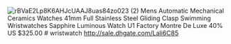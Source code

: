 ![rBVaE2Lp8K6AHJcUAAJ8uas84zo023 (2)](https://user-images.githubusercontent.com/126866764/230987080-e1c332dc-6455-4a28-8efd-b9d34dccb050.jpg)
 Mens Automatic Mechanical Ceramics Watches 41mm Full Stainless Steel Gliding Clasp Swimming Wristwatches Sapphire Luminous Watch U1 Factory Montre De Luxe
40%
US $325.00      # wristwatch
http://sale.dhgate.com/Lali6C85

